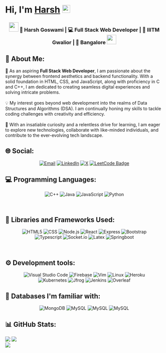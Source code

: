 #  <h1>Hi, I'm <a href="https://harsh">Harsh</a> <img src="https://media.giphy.com/media/hvRJCLFzcasrR4ia7z/giphy.gif" width="25px"> </h1>


<div align="center">  
<h3><img src="https://media.giphy.com/media/WUlplcMpOCEmTGBtBW/giphy.gif" width="30"> 🙎 Harsh Goswami | 💻 Full Stack Web Developer | 🏫 IIITM Gwalior | 📍 Bangalore <img src="https://media.giphy.com/media/WUlplcMpOCEmTGBtBW/giphy.gif" width="30"></h3>
</div>
 
## 💫 About Me:
🌟 As an aspiring **Full Stack Web Developer**, I am passionate about the synergy between frontend aesthetics and backend functionality. With a solid foundation in HTML, CSS, and JavaScript, along with proficiency in C and C++, I am dedicated to creating seamless digital experiences and solving intricate problems.<br><br>💡 My interest goes beyond web development into the realms of Data Structures and Algorithms (DSA). I am continually honing my skills to tackle coding challenges with creativity and efficiency.<br><br>🚀 With an insatiable curiosity and a relentless drive for learning, I am eager to explore new technologies, collaborate with like-minded individuals, and contribute to the ever-evolving tech landscape.

## 🌐 Social: 
<p align = "center">
  <a href="mailto:harsh.goswami98@gmail.com"><img src="https://img.shields.io/badge/Gmail-D14836?style=for-the-badge&logo=gmail&logoColor=white" alt="Email"></a>
  <a href="https://www.linkedin.com/in/harsh-goswami-1465b6195"><img src="https://img.shields.io/badge/LinkedIn-0A66C2?logo=linkedin&logoColor=fff&style=for-the-badge" alt="LinkedIn"></a>
  <a href="https://x.com/HarshGoswami27?t=S64gOCiGrJwW0qAWx9_QPw&s=09"><img src="https://img.shields.io/badge/X-000?logo=x&logoColor=fff&style=for-the-badge" alt="X"></a>
  <a href="https://leetcode.com/u/octothorpe27/"><img src="https://img.shields.io/badge/LeetCode-FFA116?logo=leetcode&logoColor=fff&style=for-the-badge" alt="LeetCode Badge"></a>
</p>

## 💻 Programming Languages:
<p align="center">
 <img  alt="C++" src="https://img.shields.io/badge/C%2B%2B-00599C?style=for-the-badge&logo=c%2B%2B&logoColor=white" />
 <img alt = "Java" src = "https://img.shields.io/badge/Java-ED8B00?style=for-the-badge&logo=openjdk&logoColor=white" />
 <img  alt="JavaScript" src="https://img.shields.io/badge/JavaScript-F7DF1E?style=for-the-badge&logo=javascript&logoColor=black" />
<img alt="Python" src="https://img.shields.io/badge/Python-14354C?style=for-the-badge&logo=python&logoColor=white" />
<br />
</p>
<br />

## 💾 Libraries and Frameworks Used: 
<p align = "center">
<img  alt="HTML5" src="https://img.shields.io/badge/HTML5-E34F26?style=for-the-badge&logo=html5&logoColor=white" />
<img  alt="CSS" src="https://img.shields.io/badge/CSS-239120?&style=for-the-badge&logo=css3&logoColor=white" />
<img alt="Node.js" src="https://img.shields.io/badge/Node.js-43853D?style=for-the-badge&logo=node.js&logoColor=white" />
<img alt="React" src="https://img.shields.io/badge/React-20232A?style=for-the-badge&logo=react&logoColor=61DAFB" />
<img alt="Express" src="https://img.shields.io/badge/Express.js-000000?style=for-the-badge&logo=express&logoColor=white" />
<img alt="Bootstrap" src="https://img.shields.io/badge/bootstrap-%23563D7C.svg?style=for-the-badge&logo=bootstrap&logoColor=white" /><br>
<img alt="Typescript" src="https://img.shields.io/badge/TypeScript-3178C6?logo=typescript&logoColor=fff&style=for-the-badge" />
<img alt="Socket.io" src="https://img.shields.io/badge/Socket.io-010101?logo=socketdotio&logoColor=fff&style=for-the-badge" />
<img alt="Latex" src="https://img.shields.io/badge/LaTex-008080?style=for-the-badge&labelColor=black&logo=LaTex&logoColor=white" />
<img alt="Springboot" src="https://img.shields.io/badge/Spring%20Boot-6DB33F?logo=springboot&logoColor=fff&style=for-the-badge" />

<p/>
<br />
 
## ⚙️ Development tools:
<p align = "center">
 <img alt="Visual Studio Code" src="https://img.shields.io/badge/Visual_Studio_Code-0078D4?style=for-the-badge&logo=visual%20studio%20code&logoColor=white" />
 <img alt = "Firebase" src = "https://img.shields.io/badge/firebase-ffca28?style=for-the-badge&logo=firebase&logoColor=black" />
 <img alt = "Vim" src = "https://img.shields.io/badge/Vim-019733?logo=vim&logoColor=fff&style=for-the-badge" />
 <img alt = "Linux" src = "https://img.shields.io/badge/Linux-FCC624?style=for-the-badge&logo=linux&logoColor=black" />
 <img alt = "Heroku" src = "https://img.shields.io/badge/Heroku-430098?logo=heroku&logoColor=fff&style=for-the-badge" /><br>
 <img alt = "Kubernetes" src = "https://img.shields.io/badge/Kubernetes-326CE5?logo=kubernetes&logoColor=fff&style=for-the-badge" />
 <img alt = "Jfrog" src = "https://img.shields.io/badge/JFrog-40BE46?logo=jfrog&logoColor=fff&style=for-the-badge" />
 <img alt = "Jenkins" src = "https://img.shields.io/badge/Jenkins-D24939?logo=jenkins&logoColor=fff&style=for-the-badge" />
 <img alt = "Overleaf" src = "https://img.shields.io/badge/Overleaf-47A141?logo=overleaf&logoColor=fff&style=for-the-badge" />

</p>

## 📑 Databases I'm familiar with:
<p align="center">
<img alt="MongoDB" src="https://img.shields.io/badge/MongoDB-4EA94B?style=for-the-badge&logo=mongodb&logoColor=white" />
<img  alt="MySQL" src="https://img.shields.io/badge/MySQL-00000F?style=for-the-badge&logo=mysql&logoColor=white" />
<img alt="MySQL" src="https://img.shields.io/badge/Firebase-039BE5?style=for-the-badge&logo=Firebase&logoColor=white" />
<img alt="MySQL" src="https://img.shields.io/badge/Couchbase-EA2328?logo=couchbase&logoColor=fff&style=for-the-badge" />
<p/>

## 📊 GitHub Stats:
![](https://github-readme-stats.vercel.app/api/top-langs/?username=Harsh3055&theme=dark&hide_border=false&include_all_commits=false&count_private=false&layout=compact)
![](https://github-readme-stats.vercel.app/api?username=Harsh3055&theme=dark&hide_border=false&include_all_commits=false&count_private=false)<br/>
![](https://github-readme-streak-stats.herokuapp.com/?user=Harsh3055&theme=dark&hide_border=false)<br/>


